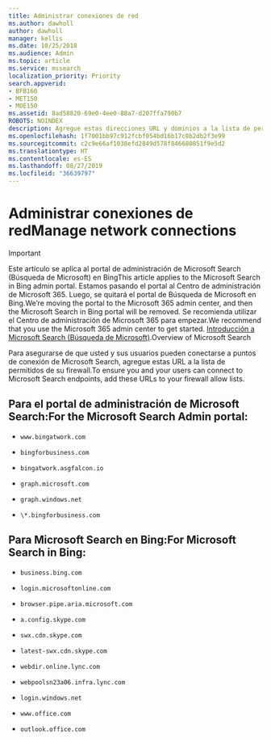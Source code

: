 ```yaml
---
title: Administrar conexiones de red
ms.author: dawholl
author: dawholl
manager: kellis
ms.date: 10/25/2018
ms.audience: Admin
ms.topic: article
ms.service: mssearch
localization_priority: Priority
search.appverid:
- BFB160
- MET150
- MOE150
ms.assetid: 8ad58820-69e0-4ee0-88a7-d207ffa790b7
ROBOTS: NOINDEX
description: Agregue estas direcciones URL y dominios a la lista de permitidos de su firewall para que los usuarios puedan acceder fácilmente a Microsoft Search
ms.openlocfilehash: 1f7001bb97c912fcbf054bd16b17c8b2db2f3e99
ms.sourcegitcommit: c2c9e66af1038efd2849d578f846680851f9e5d2
ms.translationtype: HT
ms.contentlocale: es-ES
ms.lasthandoff: 08/27/2019
ms.locfileid: "36639797"
---
```

# <a name="manage-network-connections"></a><span data-ttu-id="748eb-103">Administrar conexiones de red</span><span class="sxs-lookup"><span data-stu-id="748eb-103">Manage network connections</span></span>

> [!IMPORTANT]
> <span data-ttu-id="748eb-104">Este artículo se aplica al portal de administración de Microsoft Search (Búsqueda de Microsoft) en Bing</span><span class="sxs-lookup"><span data-stu-id="748eb-104">This article applies to the Microsoft Search in Bing admin portal.</span></span> <span data-ttu-id="748eb-105">Estamos pasando el portal al Centro de administración de Microsoft 365. Luego, se quitará el portal de Búsqueda de Microsoft en Bing.</span><span class="sxs-lookup"><span data-stu-id="748eb-105">We’re moving the portal to the Microsoft 365 admin center, and then the Microsoft Search in Bing portal will be removed.</span></span> <span data-ttu-id="748eb-106">Se recomienda utilizar el Centro de administración de Microsoft 365 para empezar.</span><span class="sxs-lookup"><span data-stu-id="748eb-106">We recommend that you use the Microsoft 365 admin center to get started.</span></span> <span data-ttu-id="748eb-107">[Introducción a Microsoft Search (Búsqueda de Microsoft)](overview-microsoft-search.md).</span><span class="sxs-lookup"><span data-stu-id="748eb-107">Overview of Microsoft Search</span></span>
    
<span data-ttu-id="748eb-108">Para asegurarse de que usted y sus usuarios pueden conectarse a puntos de conexión de Microsoft Search, agregue estas URL a la lista de permitidos de su firewall.</span><span class="sxs-lookup"><span data-stu-id="748eb-108">To ensure you and your users can connect to Microsoft Search endpoints, add these URLs to your firewall allow lists.</span></span>
  
## <a name="for-the-microsoft-search-admin-portal"></a><span data-ttu-id="748eb-109">Para el portal de administración de Microsoft Search:</span><span class="sxs-lookup"><span data-stu-id="748eb-109">For the Microsoft Search Admin portal:</span></span>

- `www.bingatwork.com`
    
- `bingforbusiness.com`
    
- `bingatwork.asgfalcon.io`
    
- `graph.microsoft.com`
    
- `graph.windows.net`
    
- `\*.bingforbusiness.com`
    
## <a name="for-microsoft-search-in-bing"></a><span data-ttu-id="748eb-110">Para Microsoft Search en Bing:</span><span class="sxs-lookup"><span data-stu-id="748eb-110">For Microsoft Search in Bing:</span></span>

- `business.bing.com`
    
- `login.microsoftonline.com`
    
- `browser.pipe.aria.microsoft.com`
    
- `a.config.skype.com`
    
- `swx.cdn.skype.com`
    
- `latest-swx.cdn.skype.com`
    
- `webdir.online.lync.com`
    
- `webpoolsn23a06.infra.lync.com`
    
- `login.windows.net`
    
- `www.office.com`
    
- `outlook.office.com`
